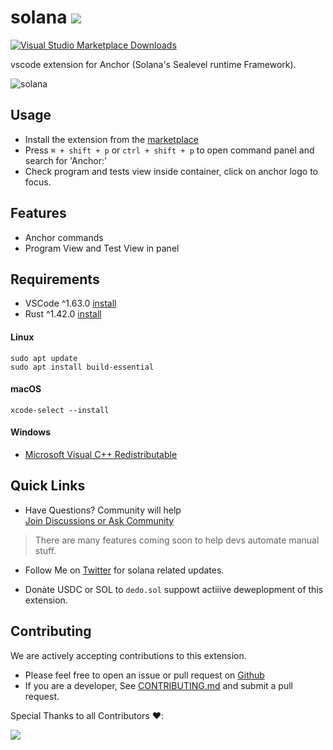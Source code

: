 # solana ![](https://slate.textile.io/ipfs/bafkreihjdwpe3zqb75ohajqp7lxmajwo2ybuxenlh7o3j7apy3i7iustx4)

[![Visual Studio Marketplace Downloads](https://img.shields.io/visual-studio-marketplace/d/Ayushh.solana)](https://marketplace.visualstudio.com/items?itemName=Ayushh.solana)

vscode extension for Anchor (Solana's Sealevel runtime Framework).

![solana](https://slate.textile.io/ipfs/bafkreigl2tx7oi5e7o4e73a4rbqjqb5kqtktfdepdx5rwxlunt7viovw6u)

## Usage

- Install the extension from the [marketplace](https://marketplace.visualstudio.com/items?itemName=Ayushh.solana)
- Press `⌘ + shift + p` or `ctrl + shift + p` to open command panel and search for 'Anchor:'
- Check program and tests view inside container, click on anchor logo to focus.

## Features

- Anchor commands
- Program View and Test View in panel

## Requirements

- VSCode ^1.63.0 [install](https://code.visualstudio.com/download)
- Rust ^1.42.0 [install](https://rustup.rs)

#### Linux
```
sudo apt update
sudo apt install build-essential
```

#### macOS
```
xcode-select --install
```

#### Windows

- [Microsoft Visual C++ Redistributable](https://visualstudio.microsoft.com/thank-you-downloading-visual-studio/?sku=BuildTools&rel=16)

## Quick Links

- Have Questions? Community will help  
  [Join Discussions or Ask Community](https://github.com/heyAyushh/solana/discussions)

> There are many features coming soon to help devs automate manual stuff.

- Follow Me on [Twitter](https://twitter.com/heyayushh) for solana related updates.

- Donàte USDC or SOL to `dedo.sol` suppowt actiiive deweplopment of this extension.

## Contributing

We are actively accepting contributions to this extension.

- Please feel free to open an issue or pull request on [Github](https://github.com/heyAyushh/solana/issues)
- If you are a developer, See [CONTRIBUTING.md](https://github.com/heyAyushh/solana/blob/main/.github/CONTRIBUTING.md) and submit a pull request.

Special Thanks to all Contributors ❤️:

<a href="https://github.com/heyayushh/solana/graphs/contributors">
  <img src="https://contrib.rocks/image?repo=heyayushh/solana" />
</a>
